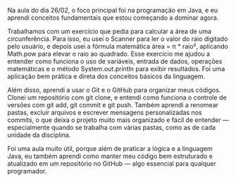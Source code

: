 Na aula do dia 26/02, o foco principal foi na programação em Java, e eu aprendi conceitos fundamentais que estou começando a dominar agora.

Trabalhamos com um exercício que pedia para calcular a área de uma circunferência. Para isso, eu usei o Scanner para ler o valor do raio digitado pelo usuário, e depois usei a fórmula matemática área = π * raio², aplicando Math.pow para elevar o raio ao quadrado. Esse exercício me ajudou a entender como funciona o uso de variáveis, entrada de dados, operações matemáticas e o método System.out.println para exibir resultados. Foi uma aplicação bem prática e direta dos conceitos básicos da linguagem.

Além disso, aprendi a usar o Git e o GitHub para organizar meus códigos. Clonei um repositório com git clone, e entendi como funciona o controle de versões com git add, git commit e git push. Também aprendi a renomear pastas, excluir arquivos e escrever mensagens personalizadas nos commits, o que deixa o projeto muito mais organizado e fácil de entender — especialmente quando se trabalha com várias pastas, como as de cada unidade da disciplina.

Foi uma aula muito útil, porque além de praticar a lógica e a linguagem Java, eu também aprendi como manter meu código bem estruturado e atualizado em um repositório no GitHub — algo essencial para qualquer programador.